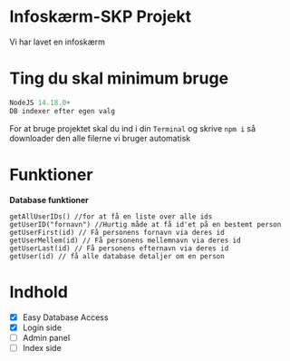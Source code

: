 # Infoskærm-SKP Projekt
Vi har lavet en infoskærm

# Ting du skal minimum bruge
```js
NodeJS 14.18.0+
DB indexer efter egen valg
```
For at bruge projektet skal du ind i din `Terminal` og skrive `npm i` så downloader den alle filerne vi bruger automatisk

# Funktioner
**Database funktioner**
```JS
getAllUserIDs() //for at få en liste over alle ids
getUserID("fornavn") //Hurtig måde at få id'et på en bestemt person
getUserFirst(id) // Få personens fornavn via deres id
getUserMellem(id) // Få personens mellemnavn via deres id
getUserLast(id) // Få personens efternavn via deres id
getUser(id) // få alle database detaljer om en person
```

# Indhold
- [x] Easy Database Access
- [x] Login side
- [ ] Admin panel
- [ ] Index side
